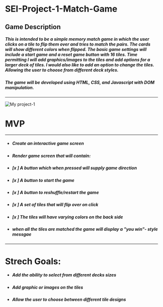 # SEI-Project-1-Match-Game

## Game Description
##### This is intended to be a simple memory match game in which the user clicks on a tile to flip them over and tries to match the pairs. The cards will show different colors when flipped. The basic game settings will include a start game and a reset game button with 16 tiles.  Time permitting I will add graphics/images to the tiles and add options for a larger deck of tiles. I would also like to add an option to change the tiles. Allowing the user to choose from different deck styles.

##### The game will be developed using HTML, CSS, and Javascript with DOM manipulation. 
---



![My project-1](https://user-images.githubusercontent.com/110848452/185546129-62f1bcfb-3d8b-4493-97a0-770b4b6a062c.png)

# MVP
--- 
- ##### Create an interactive game screen
- ##### Render game screen that will contain:
- ##### [x ] A button which when pressed will supply game direction
- ##### [x ] A button to start the game
- ##### [x ] A button to reshuffle/restart the game
- ##### [x ] A set of tiles that will flip over on click
- ##### [x ] The tiles will have varying colors on the back side
- ##### when all the tiles are matched the game will display a "you win"- style messgae

---
# Strech Goals:
- ##### Add the ability to select from different decks sizes
- ##### Add graphic or images on the tiles
- ##### Allow the user to choose between different tile designs

